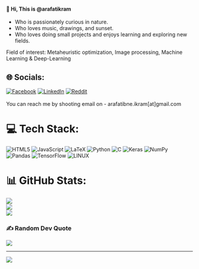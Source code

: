 <h4> 👋 Hi, This is @arafatikram </h4>

- Who is passionately curious in nature.
- Who loves music, drawings, and sunset. 
- Who loves doing small projects and enjoys learning and exploring new fields. 

Field of interest: Metaheuristic optimization, Image processing, Machine Learning & Deep-Learning 
<br> 
 
## 🌐 Socials:
[![Facebook](https://img.shields.io/badge/Facebook-%231877F2.svg?logo=Facebook&logoColor=white)](https://facebook.com/Arafatibne.ikram) [![LinkedIn](https://img.shields.io/badge/LinkedIn-%230077B5.svg?logo=linkedin&logoColor=white)](https://linkedin.com/in/Arafat-ibne-ikram) [![Reddit](https://img.shields.io/badge/Reddit-%23FF4500.svg?logo=Reddit&logoColor=white)](https://reddit.com/user/Arafatikram)  
<br> 
You can reach me by shooting email on - arafatibne.ikram[at]gmail.com </p>


# 💻 Tech Stack:
![HTML5](https://img.shields.io/badge/html5-%23E34F26.svg?style=flat&logo=html5&logoColor=white) ![JavaScript](https://img.shields.io/badge/javascript-%23323330.svg?style=flat&logo=javascript&logoColor=%23F7DF1E) ![LaTeX](https://img.shields.io/badge/latex-%23008080.svg?style=flat&logo=latex&logoColor=white) ![Python](https://img.shields.io/badge/python-3670A0?style=flat&logo=python&logoColor=ffdd54) ![C](https://img.shields.io/badge/c-%2300599C.svg?style=flat&logo=c&logoColor=white) ![Keras](https://img.shields.io/badge/Keras-%23D00000.svg?style=flat&logo=Keras&logoColor=white) ![NumPy](https://img.shields.io/badge/numpy-%23013243.svg?style=flat&logo=numpy&logoColor=white) ![Pandas](https://img.shields.io/badge/pandas-%23150458.svg?style=flat&logo=pandas&logoColor=white) ![TensorFlow](https://img.shields.io/badge/TensorFlow-%23FF6F00.svg?style=flat&logo=TensorFlow&logoColor=white) ![LINUX](https://img.shields.io/badge/Linux-FCC624?style=flat&logo=linux&logoColor=black)
# 📊 GitHub Stats:
![](https://github-readme-stats.vercel.app/api?username=Arafatikram&theme=dark&hide_border=false&include_all_commits=true&count_private=true)<br/>
![](https://github-readme-streak-stats.herokuapp.com/?user=Arafatikram&theme=dark&hide_border=false)<br/>
![](https://github-readme-stats.vercel.app/api/top-langs/?username=Arafatikram&theme=dark&hide_border=false&include_all_commits=true&count_private=true&layout=compact)

### ✍️ Random Dev Quote
![](https://quotes-github-readme.vercel.app/api?type=horizontal&theme=radical)

---
[![](https://visitcount.itsvg.in/api?id=Arafatikram&icon=0&color=0)](https://visitcount.itsvg.in)





<!---
arafatikram/arafatikram is a ✨ special ✨ repository because its `README.md` (this file) appears on your GitHub profile.
You can click the Preview link to take a look at your changes.
--->
